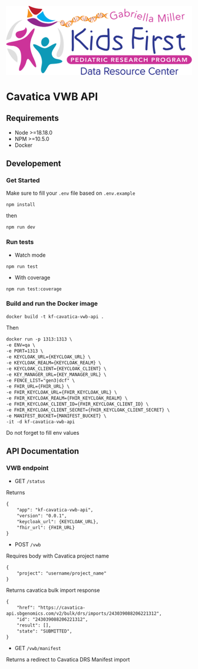 <p align="center">
  <img src="docs/kids_first_logo.svg" alt="Kids First repository logo" width="660px" />
</p>

# Cavatica VWB API

## Requirements

- Node >=18.18.0
- NPM >=10.5.0
- Docker

## Developement

### Get Started

Make sure to fill your `.env` file based on `.env.example`

```
npm install
```

then 

```
npm run dev
```

### Run tests

- Watch mode

```
npm run test
```

- With coverage

```
npm run test:coverage
```

### Build and run the Docker image

```
docker build -t kf-cavatica-vwb-api .
```

Then

```
docker run -p 1313:1313 \
-e ENV=qa \
-e PORT=1313 \
-e KEYCLOAK_URL={KEYCLOAK_URL} \
-e KEYCLOAK_REALM={KEYCLOAK_REALM} \
-e KEYCLOAK_CLIENT={KEYCLOAK_CLIENT} \
-e KEY_MANAGER_URL={KEY_MANAGER_URL} \
-e FENCE_LIST="gen3|dcf" \
-e FHIR_URL={FHIR_URL} \
-e FHIR_KEYCLOAK_URL={FHIR_KEYCLOAK_URL} \
-e FHIR_KEYCLOAK_REALM={FHIR_KEYCLOAK_REALM} \
-e FHIR_KEYCLOAK_CLIENT_ID={FHIR_KEYCLOAK_CLIENT_ID} \
-e FHIR_KEYCLOAK_CLIENT_SECRET={FHIR_KEYCLOAK_CLIENT_SECRET} \
-e MANIFEST_BUCKET={MANIFEST_BUCKET} \
-it -d kf-cavatica-vwb-api
```

Do not forget to fill env values

## API Documentation

### VWB endpoint

- GET `/status`

Returns

```
{
    "app": "kf-cavatica-vwb-api",
    "version": "0.0.1",
    "keycloak_url": {KEYCLOAK_URL},
    "fhir_url": {FHIR_URL}
}
```

- POST `/vwb`

Requires body with Cavatica project name

```
{
    "project": "username/project_name"
}
```

Returns cavatica bulk import response

```
{
    "href": "https://cavatica-api.sbgenomics.com/v2/bulk/drs/imports/243039088206221312",
    "id": "243039088206221312",
    "result": [],
    "state": "SUBMITTED",
}
```

- GET `/vwb/manifest`

Returns a redirect to Cavatica DRS Manifest import
